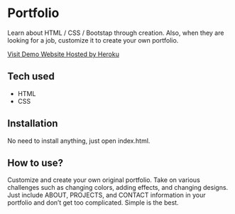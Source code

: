 # Portfolio
 Learn about HTML / CSS / Bootstap through creation. Also, when they are looking for a job, customize it to create your own portfolio.
 
[Visit Demo Website Hosted by Heroku](https://mu-profilio.herokuapp.com/)


## Tech used
* HTML
* CSS


## Installation
No need to install anything, just open index.html.

## How to use?
Customize and create your own original portfolio. Take on various challenges such as changing colors, adding effects, and changing designs. Just include ABOUT, PROJECTS, and CONTACT information in your portfolio and don’t get too complicated. Simple is the best.
